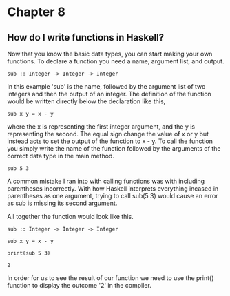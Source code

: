 # Chapter 8
## How do I write functions in Haskell?
Now that you know the basic data types, you can start making your own functions. To declare a function you need a name, argument list, and output. 

`sub :: Integer -> Integer -> Integer`

In this example 'sub' is the name, followed by the argument list of two integers and then the output of an integer.
The definition of the function would be written directly below the declaration like this,

`sub x y = x - y`

where the x is representing the first integer argument, and the y is representing the second. The equal sign change the value of x or y but instead acts to set the output of the function to x - y.
To call the function you simply write the name of the function followed by the arguments of the correct data type in the main method.

`sub 5 3`

A common mistake I ran into with calling functions was with including parentheses incorrectly. With how Haskell interprets everything incased in parentheses as one argument, trying to call sub(5 3) would cause an error as sub is missing its second argument. 

All together the function would look like this.

`sub :: Integer -> Integer -> Integer`

`sub x y = x - y`


`print(sub 5 3)`

`2`

In order for us to see the result of our function we need to use the print() function to display the outcome '2' in the compiler.
